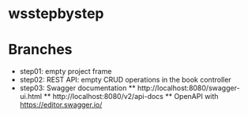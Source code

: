 # wsstepbystep

# Branches

* step01: empty project frame
* step02: REST API: empty CRUD operations in the book controller
* step03: Swagger documentation 
** http://localhost:8080/swagger-ui.html
** http://localhost:8080/v2/api-docs
** OpenAPI with https://editor.swagger.io/

